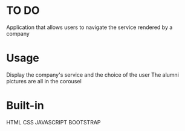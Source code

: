 # TO DO
Application that allows users to navigate the service rendered by a company

# Usage
Display the company's service and the choice of the user
The alumni pictures are all in the corousel

# Built-in
HTML
CSS
JAVASCRIPT
BOOTSTRAP